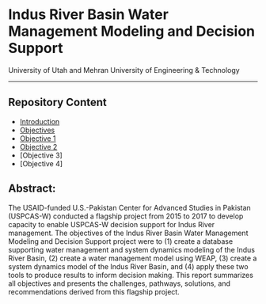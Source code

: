 # Indus River Basin Water Management Modeling and Decision Support

University of Utah and Mehran University of Engineering & Technology

-----------
## Repository Content
* [Introduction](https://github.com/Rafique89/Indus-River-Basin-Water-Management-Modeling-and-Decision-Support/tree/master/Introduction)
* [Objectives](https://github.com/Rafique89/Indus-River-Basin-Water-Management-Modeling-and-Decision-Support/tree/master/Objectives)
* [Objective 1](https://github.com/Rafique89/Indus-River-Basin-Water-Management-Modeling-and-Decision-Support/tree/master/Objective%201)
* [Objective 2](https://github.com/Rafique89/Indus-River-Basin-Water-Management-Modeling-and-Decision-Support/tree/master/Objective%202)
* [Objective 3]
* [Objective 4] 


## Abstract:
The USAID-funded U.S.-Pakistan Center for Advanced Studies in Pakistan (USPCAS-W) conducted a flagship project from 2015 to 2017 to develop capacity to enable USPCAS-W decision support for Indus River management. The objectives of the Indus River Basin Water Management Modeling and Decision Support project were to (1) create a database supporting water management and system dynamics modeling of the Indus River Basin, (2) create a water management model using WEAP, (3) create a system dynamics model of the Indus River Basin, and (4) apply these two tools to produce results to inform decision making. This report summarizes all objectives and presents the challenges, pathways, solutions, and recommendations derived from this flagship project.
